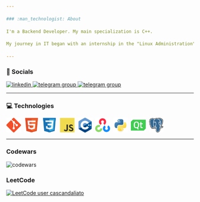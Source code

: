 ```yaml
---

### :man_technologist: About

I'm a Backend Developer. My main specialization is C++.

My journey in IT began with an internship in the "Linux Administration" course by IBA Group, where I underwent intensive training. After completing the internship, I spent a couple of months exploring various areas in IT, but backend development caught my attention the most. Currently, I am self-learning and actively searching for job opportunities. In addition, I assist newcomers in mastering backend development, contributing to the developer community.

---
```


### 🤝 Socials

  <div id="badges">
    <a href="https://www.linkedin.com/in/puzyrin/" target="_blank">
      <img src="https://cdn-icons-png.flaticon.com/512/2504/2504799.png" width="40" height="40" alt="linkedin" />
    </a>
     <a href="https://t.me/puzyryn" target="_blank">
      <img src="https://cdn-icons-png.flaticon.com/512/2111/2111646.png" width="40" height="40" alt="telegram group" />
    </a>
    <a href="https://www.facebook.com/puzyryn/" target="_blank">
      <img src="https://github.com/Puzyryny/Puzyryny/assets/138977092/1cac8ad7-3969-4196-8991-cbd53c17ac51" width="40" height="40" alt="telegram group" />
    </a>

  
   
  </div>

---

### 💻 Technologies

<div>
  <img src="https://github.com/devicons/devicon/blob/master/icons/git/git-original.svg" title="git" alt="git" width="40" height="40"/>&nbsp
  <img src="https://github.com/devicons/devicon/blob/master/icons/html5/html5-original.svg" title="html5" alt="html5" width="40" height="40"/>&nbsp
  <img src="https://github.com/devicons/devicon/blob/master/icons/css3/css3-original.svg" title="css" alt="css" width="40" height="40"/>&nbsp
  <img src="https://github.com/devicons/devicon/blob/master/icons/javascript/javascript-original.svg" title="javascript" alt="javascript" width="40" height="40"/>&nbsp
  <img src="https://github.com/devicons/devicon/blob/master/icons/cplusplus/cplusplus-original.svg" title="cpp" alt="cpp" width="40" height="40"/>&nbsp
  <img src="https://github.com/devicons/devicon/blob/master/icons/opencv/opencv-original.svg" title="cv" alt="cv" width="40" height="40"/>&nbsp
  <img src="https://github.com/devicons/devicon/blob/master/icons/python/python-original.svg" title="py" alt="py" width="40" height="40"/>&nbsp
  <img src="https://github.com/devicons/devicon/blob/master/icons/qt/qt-original.svg" title="qt" alt="qt" width="40" height="40"/>&nbsp
  <img src="https://github.com/devicons/devicon/blob/master/icons/postgresql/postgresql-original.svg" title="sql" alt="sql" width="40" height="40"/>&nbsp
</div>


---



### Codewars

![codewars](https://www.codewars.com/users/Puzyriny/badges/large)


### LeetCode

[![LeetCode user cascandaliato](https://img.shields.io/badge/dynamic/json?style=for-the-badge&labelColor=black&color=%23ffa116&label=Solved&query=solvedOverTotal&url=https%3A%2F%2Fleetcode-badge.vercel.app%2Fapi%2Fusers%2Fcascandaliato&logo=leetcode&logoColor=yellow)](https://leetcode.com/Puzyriny/)


